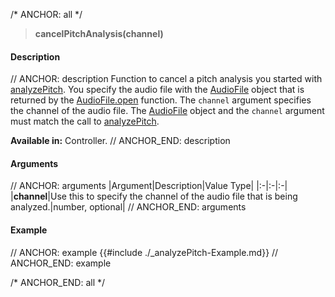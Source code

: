 /* ANCHOR: all */
>**cancelPitchAnalysis(channel)**

#### Description

// ANCHOR: description
Function to cancel a pitch analysis you started with [analyzePitch](./analyzePitch.md). You specify the audio file with the [AudioFile](./Audio-File.md) object that is returned by the [AudioFile.open](./AudioFileopen.md) function. The ``channel`` argument specifies the channel of the audio file. The [AudioFile](./Audio-File.md) object and the ``channel`` argument must match the call to [analyzePitch](./analyzePitch.md).

**Available in:** Controller.
// ANCHOR_END: description

#### Arguments

// ANCHOR: arguments
|Argument|Description|Value Type|
|:-|:-|:-|
|**channel**|Use this to specify the channel of the audio file that is being analyzed.|number, optional|
// ANCHOR_END: arguments

#### Example

// ANCHOR: example
{{#include ./_analyzePitch-Example.md}}
// ANCHOR_END: example

/* ANCHOR_END: all */